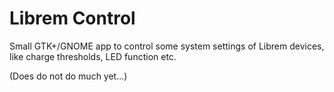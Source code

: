 # Librem Control

Small GTK+/GNOME app to control some system settings of Librem devices, like charge thresholds, LED function etc.

(Does do not do much yet...)